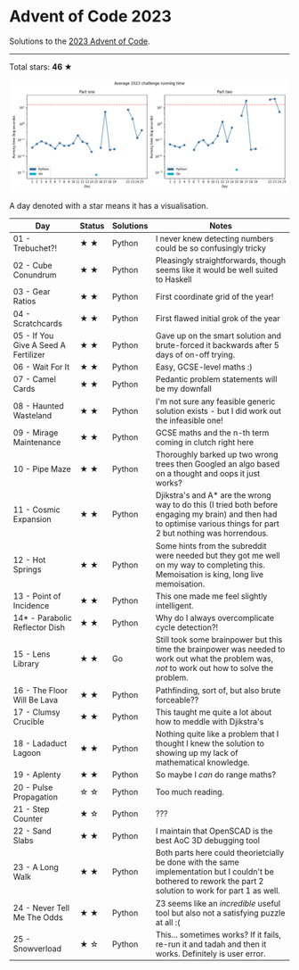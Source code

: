# Advent of Code 2023

Solutions to the [2023 Advent of Code](https://adventofcode.com/2023).

---

Total stars: **46 ★**

![Benchmark graph](./benchmark-graph.png)

<!-- ★ ☆ -->

A day denoted with a star means it has a visualisation.

| Day | Status | Solutions | Notes |
|-----|--------|-----------|-------|
| 01 - Trebuchet?! | ★ ★ | Python | I never knew detecting numbers could be so confusingly tricky |
| 02 - Cube Conundrum | ★ ★ | Python | Pleasingly straightforwards, though seems like it would be well suited to Haskell |
| 03 - Gear Ratios | ★ ★ | Python | First coordinate grid of the year! |
| 04 - Scratchcards | ★ ★ | Python | First flawed initial grok of the year |
| 05 - If You Give A Seed A Fertilizer | ★ ★ | Python | Gave up on the smart solution and brute-forced it backwards after 5 days of on-off trying. |
| 06 - Wait For It | ★ ★ | Python | Easy, GCSE-level maths :) |
| 07 - Camel Cards | ★ ★ | Python | Pedantic problem statements will be my downfall |
| 08 - Haunted Wasteland | ★ ★ | Python | I'm not sure any feasible generic solution exists - but I did work out the infeasible one! |
| 09 - Mirage Maintenance | ★ ★ | Python | GCSE maths and the n-th term coming in clutch right here |
| 10 - Pipe Maze | ★ ★ | Python | Thoroughly barked up two wrong trees then Googled an algo based on a thought and oops it just works? |
| 11 - Cosmic Expansion | ★ ★ | Python | Djikstra's and A* are the wrong way to do this (I tried both before engaging my brain) and then had to optimise various things for part 2 but nothing was horrendous. |
| 12 - Hot Springs | ★ ★ | Python | Some hints from the subreddit were needed but they got me well on my way to completing this. Memoisation is king, long live memoisation. |
| 13 - Point of Incidence | ★ ★ | Python | This one made me feel slightly intelligent. |
| 14* - Parabolic Reflector Dish | ★ ★ | Python | Why do I always overcomplicate cycle detection?! |
| 15 - Lens Library | ★ ★ | Go | Still took some brainpower but this time the brainpower was needed to work out what the problem was, *not* to work out how to solve the problem. |
| 16 - The Floor Will Be Lava | ★ ★ | Python | Pathfinding, sort of, but also brute forceable?? |
| 17 - Clumsy Crucible | ★ ★ | Python | This taught me quite a lot about how to meddle with Djikstra's |
| 18 - Ladaduct Lagoon | ★ ★ | Python | Nothing quite like a problem that I thought I knew the solution to showing up my lack of mathematical knowledge. |
| 19 - Aplenty | ★ ★ | Python | So maybe I *can* do range maths? |
| 20 - Pulse Propagation | ☆ ☆ | Python | Too much reading. |
| 21 - Step Counter | ★ ☆ | Python | ??? |
| 22 - Sand Slabs | ★ ★ | Python | I maintain that OpenSCAD is the best AoC 3D debugging tool |
| 23 - A Long Walk | ★ ★ | Python | Both parts here could theorietcially be done with the same implementation but I couldn't be bothered to rework the part 2 solution to work for part 1 as well. |
| 24 - Never Tell Me The Odds | ★ ★ | Python | Z3 seems like an *incredible* useful tool but also not a satisfying puzzle at all :( |
| 25 - Snowverload | ★ ☆ | Python | This... sometimes works? If it fails, re-run it and tadah and then it works. Definitely is user error. |